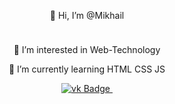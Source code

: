 <div id="header" align="center">
  <p>👋 Hi, I’m @Mikhail</p><img src="https://media.giphy.com/media/M9gbBd9nbDrOTu1Mqx/giphy.gif" width="10"/>
  <p>👀 I’m interested in Web-Technology</p>
  <p>🌱 I’m currently learning HTML CSS JS</p>
  <div id="badges">
    <a href="https://vk.com/mikhailfrolov1">
      <img src="https://img.shields.io/badge/vk-blue?style=for-the-badge&logo=twitter&logoColor=white" alt="vk Badge"/>
    </a>
    <img src="https://komarev.com/ghpvc/?username=KaRToSHoW&style=flat-square&color=blue" alt=""/>
  </div>
</div>

